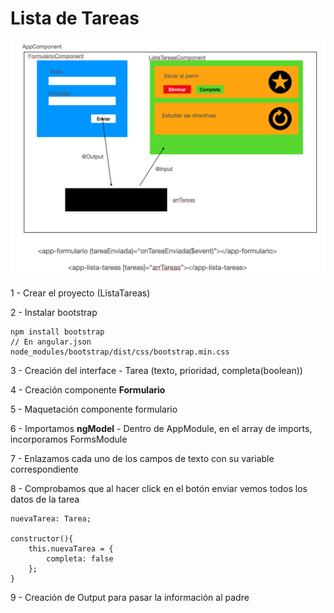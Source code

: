 # Lista de Tareas

![Lista de Tareas](./listatareas.png)

1 - Crear el proyecto (ListaTareas)

2 - Instalar bootstrap
```
npm install bootstrap
// En angular.json
node_modules/bootstrap/dist/css/bootstrap.min.css
```

3 - Creación del interface
    - Tarea (texto, prioridad, completa(boolean))

4 - Creación componente **Formulario**

5 - Maquetación componente formulario

6 - Importamos **ngModel**
    - Dentro de AppModule, en el array de imports, incorporamos FormsModule

7 - Enlazamos cada uno de los campos de texto con su variable correspondiente

8 - Comprobamos que al hacer click en el botón enviar vemos todos los datos de la tarea
```
nuevaTarea: Tarea;

constructor(){
    this.nuevaTarea = { 
        completa: false
    };
}
```

9 - Creación de Output para pasar la información al padre